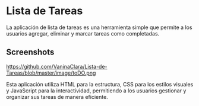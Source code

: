 
# Lista de Tareas

La aplicación de lista de tareas es una herramienta simple que permite a los usuarios agregar, eliminar y marcar tareas como completadas. 




## Screenshots

https://github.com/VaninaClara/Lista-de-Tareas/blob/master/image/toDO.png

Esta aplicación utiliza HTML para la estructura, CSS para los estilos visuales y JavaScript para la interactividad, permitiendo a los usuarios gestionar y organizar sus tareas de manera eficiente.
